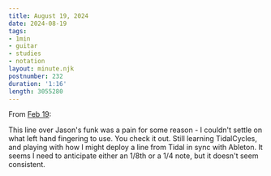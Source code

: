 ```yaml
---
title: August 19, 2024
date: 2024-08-19
tags:
- 1min
- guitar
- studies
- notation
layout: minute.njk
postnumber: 232
duration: '1:16'
length: 3055280
---
```

From [Feb 19](https://www.listenfaster.com/main/50/):

This line over Jason's funk was a pain for some reason - I couldn't settle on what left hand fingering to use. You check it out. Still learning TidalCycles, and playing with how I might deploy a line from Tidal in sync with Ableton. It seems I need to anticipate either an 1/8th or a 1/4 note, but it doesn't seem consistent.